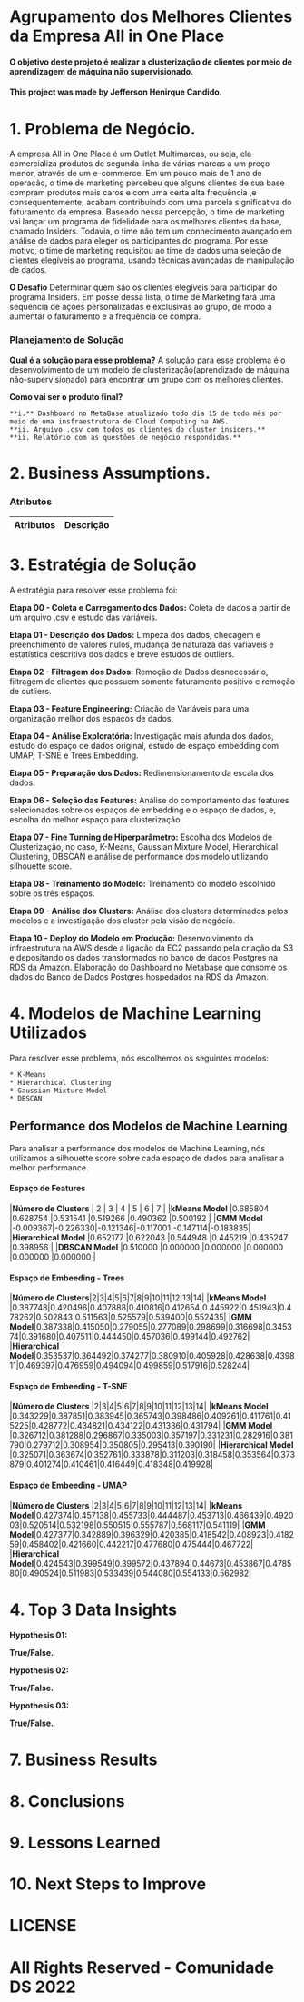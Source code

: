 # Agrupamento dos Melhores Clientes da Empresa All in One Place

#### O objetivo deste projeto é realizar a clusterização de clientes por meio de aprendizagem de máquina não supervisionado.

#### This project was made by Jefferson Henirque Candido.


# 1. Problema de Negócio.

 A empresa All in One Place é um Outlet Multimarcas, ou seja, ela comercializa produtos de segunda linha de várias marcas a um preço menor, através de um e-commerce.
    Em um pouco mais de 1 ano de operação, o time de marketing percebeu que alguns clientes de sua base compram produtos mais caros e com uma certa alta frequência ,e consequentemente, acabam contribuindo com uma parcela significativa do faturamento da empresa.
    Baseado nessa percepção, o time de marketing vai lançar um programa de fidelidade para os melhores clientes da base, chamado Insiders. Todavia, o time não tem um conhecimento avançado em análise de dados para eleger os participantes do programa.
    Por esse motivo, o time de marketing requisitou ao time de dados uma seleção de clientes elegíveis ao programa, usando técnicas avançadas de manipulação de dados.


**O Desafio**
    Determinar quem são os clientes elegíveis para participar do programa Insiders. Em posse dessa lista, o time de Marketing fará uma sequência de ações personalizadas e exclusivas ao grupo, de modo a aumentar o faturamento e a frequência de compra.
    
### Planejamento de Solução

**Qual é a solução para esse problema?** A solução para esse problema é o desenvolvimento de um modelo de clusterização(aprendizado de máquina não-supervisionado) para encontrar um grupo com os melhores clientes.

**Como vai ser o produto final?**
    
    **i.** Dashboard no MetaBase atualizado todo dia 15 de todo mês por meio de uma insfraestrutura de Cloud Computing na AWS.
    **ii. Arquivo .csv com todos os clientes do cluster insiders.**
    **ii. Relatório com as questões de negócio respondidas.**
    

# 2. Business Assumptions.

### Atributos

|**Atributos** | **Descrição** |
|----------|-----------|

# 3. Estratégia de Solução

A estratégia para resolver esse problema foi:

**Etapa 00 - Coleta e Carregamento dos Dados:** Coleta de dados a partir de um arquivo .csv e estudo das variáveis.

**Etapa 01 - Descrição dos Dados:** Limpeza dos dados, checagem e preenchimento de valores nulos, mudança de naturaza das variáveis e estatística descritiva dos dados e breve estudos de outliers.

**Etapa 02 - Filtragem dos Dados:** Remoção de Dados desnecessário, filtragem de clientes que possuem somente faturamento positivo e remoção de outliers.

**Etapa 03 - Feature Engineering:** Criação de Variáveis para uma organização melhor dos espaços de dados.

**Etapa 04 - Análise Exploratória:** Investigação mais afunda dos dados, estudo do espaço de dados original, estudo de espaço embedding com UMAP, T-SNE e Trees Embedding. 

**Etapa 05 - Preparação dos Dados:** Redimensionamento da escala dos dados.

**Etapa 06 - Seleção das Features:** Análise do comportamento das features selecionadas sobre os espaços de embedding e o espaço de dados, e, escolha do melhor espaço para clusterização.

**Etapa 07 - Fine Tunning de Hiperparâmetro:** Escolha dos Modelos de Clusterização, no caso, K-Means, Gaussian Mixture Model, Hierarchical Clustering, DBSCAN e análise de performance dos modelo utilizando silhouette score. 

**Etapa 08 - Treinamento do Modelo:** Treinamento do modelo escolhido sobre os três espaços. 

**Etapa 09 - Análise dos Clusters:** Análise dos clusters determinados pelos modelos e a investigação dos cluster pela visão de negócio.

**Etapa 10 - Deploy do Modelo em Produção:** Desenvolvimento da infraestrutura na AWS desde a ligação da EC2 passando pela criação da S3 e depositando os dados transformados no banco de dados Postgres na RDS da Amazon. Elaboração do Dashboard no Metabase que consome os dados do Banco de Dados Postgres hospedados na RDS da Amazon.

# 4. Modelos de Machine Learning Utilizados

Para resolver esse problema, nós escolhemos os seguintes modelos:

    * K-Means
    * Hierarchical Clustering
    * Gaussian Mixture Model
    * DBSCAN
    
## Performance dos Modelos de Machine Learning

Para analisar a performance dos modelos de Machine Learning, nós utilizamos a silhouette score sobre cada espaço de dados para analisar a melhor performance. 


#### Espaço de Features

|**Número de Clusters** | 2       |     3   |    4    |    5    |     6   |     7   |
|**kMeans Model**       |0.685804 |0.628754 |0.531541 |0.519266 |0.490362 |0.500192 |
|**GMM Model**          |-0.009367|-0.226330|-0.121346|-0.117001|-0.147114|-0.183835|
|**Hierarchical Model** |0.652177 |0.622043 |0.544948 |0.445219 |0.435247 |0.398956 |
|**DBSCAN Model**       |0.510000 |0.000000 |0.000000 |0.000000 |0.000000 |0.000000 |


#### Espaço de Embeeding - Trees

|**Número de Clusters**|2|3|4|5|6|7|8|9|10|11|12|13|14|
|**kMeans Model**    |0.387748|0.420496|0.407888|0.410816|0.412654|0.445922|0.451943|0.478262|0.502843|0.511563|0.525579|0.539400|0.552435|
|**GMM Model**|0.387338|0.415050|0.279055|0.277089|0.298699|0.316698|0.345374|0.391680|0.407511|0.444450|0.457036|0.499144|0.492762|
|**Hierarchical Model**|0.353537|0.364492|0.374277|0.380910|0.405928|0.428638|0.439811|0.469397|0.476959|0.494094|0.499859|0.517916|0.528244|


#### Espaço de Embeeding - T-SNE

|**Número de Clusters** |2|3|4|5|6|7|8|9|10|11|12|13|14|
|**kMeans Model** |0.343229|0.387851|0.383945|0.365743|0.398486|0.409261|0.411761|0.415225|0.428772|0.434821|0.434122|0.431336|0.431794|
|**GMM Model** |0.326712|0.381288|0.296867|0.335003|0.357197|0.331231|0.282916|0.381790|0.279712|0.308954|0.350805|0.295413|0.390190|
|**Hierarchical Model** |0.325071|0.363674|0.352761|0.333878|0.311203|0.318458|0.353564|0.373879|0.401274|0.410461|0.416449|0.418348|0.419928|


#### Espaço de Embeeding - UMAP

|**Número de Clusters** |2|3|4|5|6|7|8|9|10|11|12|13|14|
|**kMeans Model**|0.427374|0.457138|0.455733|0.444487|0.453713|0.466439|0.492003|0.520514|0.532198|0.550515|0.555787|0.568117|0.541119|
|**GMM Model**|0.427377|0.342889|0.396329|0.420385|0.418542|0.408923|0.418259|0.458402|0.421660|0.442217|0.477680|0.475444|0.467722|
|**Hierarchical Model**|0.424543|0.399549|0.399572|0.437894|0.44673|0.453867|0.478580|0.490524|0.511983|0.533439|0.544080|0.554133|0.562982|





  

# 4. Top 3 Data Insights

**Hypothesis 01:**

**True/False.**

**Hypothesis 02:**

**True/False.**

**Hypothesis 03:**

**True/False.**




# 7. Business Results

# 8. Conclusions

# 9. Lessons Learned

# 10. Next Steps to Improve

# LICENSE

# All Rights Reserved - Comunidade DS 2022
